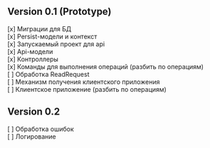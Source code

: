 ## Version 0.1 (Prototype)  
[x] Миграции для БД  
[x] Persist-модели и контекст  
[x] Запускаемый проект для api  
[x] Api-модели  
[x] Контроллеры  
[x] Команды для выполнения операций (разбить по операциям)  
[ ] Обработка ReadRequest  
[ ] Механизм получения клиентского приложения  
[ ] Клиентское приложение (разбить по операциям)  

## Version 0.2  
[ ] Обработка ошибок  
[ ] Логирование  
